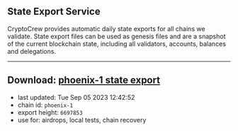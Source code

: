 ## State Export Service
CryptoCrew provides automatic daily state exports for all chains we validate. State export files can be used as genesis files and are a snapshot of the current blockchain state, including all validators, accounts, balances and delegations.

---
**Download: [phoenix-1 state export](https://dl.ccvalidators.com/SERVICE/terra2/phoenix-1_export_6697853.json)**
---

- last updated: Tue Sep 05 2023 12:42:52
- chain id: `phoenix-1`
- export height: `6697853`
- use for: airdrops, local tests, chain recovery
